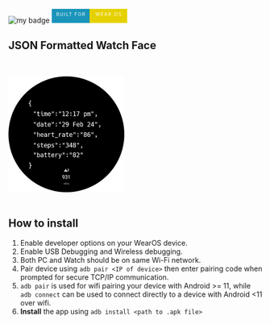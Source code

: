 ![my badge](https://img.shields.io/github/last-commit/Krishak15/JSON-Watch-Face/main?style=for-the-badge)
<img src="screenshots/badges/badge.svg" width="150"  />

## JSON Formatted Watch Face

&nbsp;
<div id="image-container">
  <img src="screenshots/json_watch_face.png" alt="Poster" height="230">
</div>
&nbsp;
&nbsp;

## How to install 

1) Enable developer options on your WearOS device.
2) Enable USB Debugging and Wireless debugging.
3) Both PC and Watch should be on same Wi-Fi network.
4) Pair device using ```adb pair <IP of device>``` then enter pairing code when prompted for secure TCP/IP communication.
5) ```adb pair``` is used for wifi pairing your device with Android >= 11, while ```adb connect``` can be used to connect directly to a device with Android <11 over wifi.
6) **Install** the app using ```adb install <path to .apk file>``` 
